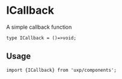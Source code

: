 # ICallback



A simple callback function





```tsx
type ICallback = ()=>void;
```

## Usage



```tsx
import {ICallback} from 'uxp/components';
```

